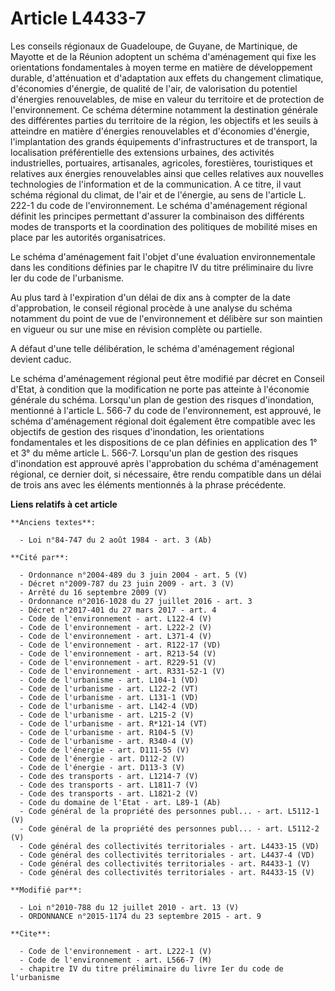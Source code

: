 # Article L4433-7

Les conseils régionaux de Guadeloupe, de Guyane, de Martinique, de Mayotte et de la Réunion adoptent un schéma d'aménagement
qui fixe les orientations fondamentales à moyen terme en matière de développement durable, d'atténuation et d'adaptation aux
effets du changement climatique, d'économies d'énergie, de qualité de l'air, de valorisation du potentiel d'énergies
renouvelables, de mise en valeur du territoire et de protection de l'environnement. Ce schéma détermine notamment la
destination générale des différentes parties du territoire de la région, les objectifs et les seuils à atteindre en matière
d'énergies renouvelables et d'économies d'énergie, l'implantation des grands équipements d'infrastructures et de transport,
la localisation préférentielle des extensions urbaines, des activités industrielles, portuaires, artisanales, agricoles,
forestières, touristiques et relatives aux énergies renouvelables ainsi que celles relatives aux nouvelles technologies de
l'information et de la communication. A ce titre, il vaut schéma régional du climat, de l'air et de l'énergie, au sens de
l'article L. 222-1 du code de l'environnement. Le schéma d'aménagement régional définit les principes permettant d'assurer la
combinaison des différents modes de transports et la coordination des politiques de mobilité mises en place par les autorités
organisatrices. 

Le schéma d'aménagement fait l'objet d'une évaluation environnementale dans les conditions définies par le chapitre IV du
titre préliminaire du livre Ier du code de l'urbanisme. 

Au plus tard à l'expiration d'un délai de dix ans à compter de la date d'approbation, le conseil régional procède à une
analyse du schéma notamment du point de vue de l'environnement et délibère sur son maintien en vigueur ou sur une mise en
révision complète ou partielle. 

A défaut d'une telle délibération, le schéma d'aménagement régional devient caduc. 

Le schéma d'aménagement régional peut être modifié par décret en Conseil d'Etat, à condition que la modification ne porte pas
atteinte à l'économie générale du schéma. Lorsqu'un plan de gestion des risques d'inondation, mentionné à l'article L. 566-7
du code de l'environnement, est approuvé, le schéma d'aménagement régional doit également être compatible avec les objectifs
de gestion des risques d'inondation, les orientations fondamentales et les dispositions de ce plan définies en application
des 1° et 3° du même article L. 566-7. Lorsqu'un plan de gestion des risques d'inondation est approuvé après l'approbation du
schéma d'aménagement régional, ce dernier doit, si nécessaire, être rendu compatible dans un délai de trois ans avec les
éléments mentionnés à la phrase précédente.

**Liens relatifs à cet article**

	**Anciens textes**:

	  - Loi n°84-747 du 2 août 1984 - art. 3 (Ab)

	**Cité par**:

	  - Ordonnance n°2004-489 du 3 juin 2004 - art. 5 (V)
	  - Décret n°2009-787 du 23 juin 2009 - art. 3 (V)
	  - Arrêté du 16 septembre 2009 (V)
	  - Ordonnance n°2016-1028 du 27 juillet 2016 - art. 3
	  - Décret n°2017-401 du 27 mars 2017 - art. 4
	  - Code de l'environnement - art. L122-4 (V)
	  - Code de l'environnement - art. L222-2 (V)
	  - Code de l'environnement - art. L371-4 (V)
	  - Code de l'environnement - art. R122-17 (VD)
	  - Code de l'environnement - art. R213-54 (V)
	  - Code de l'environnement - art. R229-51 (V)
	  - Code de l'environnement - art. R331-52-1 (V)
	  - Code de l'urbanisme - art. L104-1 (VD)
	  - Code de l'urbanisme - art. L122-2 (VT)
	  - Code de l'urbanisme - art. L131-1 (VD)
	  - Code de l'urbanisme - art. L142-4 (VD)
	  - Code de l'urbanisme - art. L215-2 (V)
	  - Code de l'urbanisme - art. R*121-14 (VT)
	  - Code de l'urbanisme - art. R104-5 (V)
	  - Code de l'urbanisme - art. R340-4 (V)
	  - Code de l'énergie - art. D111-55 (V)
	  - Code de l'énergie - art. D112-2 (V)
	  - Code de l'énergie - art. D113-3 (V)
	  - Code des transports - art. L1214-7 (V)
	  - Code des transports - art. L1811-7 (V)
	  - Code des transports - art. L1821-2 (V)
	  - Code du domaine de l'Etat - art. L89-1 (Ab)
	  - Code général de la propriété des personnes publ... - art. L5112-1 (V)
	  - Code général de la propriété des personnes publ... - art. L5112-2 (V)
	  - Code général des collectivités territoriales - art. L4433-15 (VD)
	  - Code général des collectivités territoriales - art. L4437-4 (VD)
	  - Code général des collectivités territoriales - art. R4433-1 (V)
	  - Code général des collectivités territoriales - art. R4433-15 (V)

	**Modifié par**:

	  - Loi n°2010-788 du 12 juillet 2010 - art. 13 (V)
	  - ORDONNANCE n°2015-1174 du 23 septembre 2015 - art. 9

	**Cite**:

	  - Code de l'environnement - art. L222-1 (V)
	  - Code de l'environnement - art. L566-7 (M)
	  - chapitre IV du titre préliminaire du livre Ier du code de l'urbanisme
